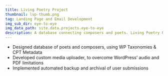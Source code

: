 ```yaml
---
title: Living Poetry Project
thumbnail: lvp-thumb.png
tag: Landing Page and Email Development
img_sub_dir: eye-to-eye
img_data_path: site.data.projects.eye-to-eye
description: A database connecting composers and poets. Living Poetry Project is meant to eliminate barriers to access for both poets and composers. Poets have a platform to easily share their work with the world, and composers have a large repository of contemporary texts to search for use in their compositions. Rather than waiting months to obtain permission to use poetry in published collections, composers will be provided the contact information for each poet to negotiate arrangements for the use of the text in musical works.
---
```


* Designed database of poets and composers, using WP Taxonomies & CPT Metadata
* Developed custom media uploader, to overcome WordPress’ audio and PDF limitations
* Implemented automated backup and archival of user submissions
